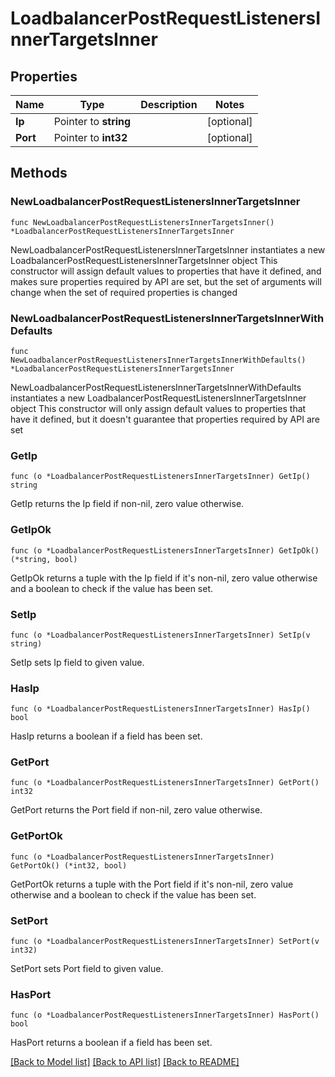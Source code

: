 # LoadbalancerPostRequestListenersInnerTargetsInner

## Properties

Name | Type | Description | Notes
------------ | ------------- | ------------- | -------------
**Ip** | Pointer to **string** |  | [optional] 
**Port** | Pointer to **int32** |  | [optional] 

## Methods

### NewLoadbalancerPostRequestListenersInnerTargetsInner

`func NewLoadbalancerPostRequestListenersInnerTargetsInner() *LoadbalancerPostRequestListenersInnerTargetsInner`

NewLoadbalancerPostRequestListenersInnerTargetsInner instantiates a new LoadbalancerPostRequestListenersInnerTargetsInner object
This constructor will assign default values to properties that have it defined,
and makes sure properties required by API are set, but the set of arguments
will change when the set of required properties is changed

### NewLoadbalancerPostRequestListenersInnerTargetsInnerWithDefaults

`func NewLoadbalancerPostRequestListenersInnerTargetsInnerWithDefaults() *LoadbalancerPostRequestListenersInnerTargetsInner`

NewLoadbalancerPostRequestListenersInnerTargetsInnerWithDefaults instantiates a new LoadbalancerPostRequestListenersInnerTargetsInner object
This constructor will only assign default values to properties that have it defined,
but it doesn't guarantee that properties required by API are set

### GetIp

`func (o *LoadbalancerPostRequestListenersInnerTargetsInner) GetIp() string`

GetIp returns the Ip field if non-nil, zero value otherwise.

### GetIpOk

`func (o *LoadbalancerPostRequestListenersInnerTargetsInner) GetIpOk() (*string, bool)`

GetIpOk returns a tuple with the Ip field if it's non-nil, zero value otherwise
and a boolean to check if the value has been set.

### SetIp

`func (o *LoadbalancerPostRequestListenersInnerTargetsInner) SetIp(v string)`

SetIp sets Ip field to given value.

### HasIp

`func (o *LoadbalancerPostRequestListenersInnerTargetsInner) HasIp() bool`

HasIp returns a boolean if a field has been set.

### GetPort

`func (o *LoadbalancerPostRequestListenersInnerTargetsInner) GetPort() int32`

GetPort returns the Port field if non-nil, zero value otherwise.

### GetPortOk

`func (o *LoadbalancerPostRequestListenersInnerTargetsInner) GetPortOk() (*int32, bool)`

GetPortOk returns a tuple with the Port field if it's non-nil, zero value otherwise
and a boolean to check if the value has been set.

### SetPort

`func (o *LoadbalancerPostRequestListenersInnerTargetsInner) SetPort(v int32)`

SetPort sets Port field to given value.

### HasPort

`func (o *LoadbalancerPostRequestListenersInnerTargetsInner) HasPort() bool`

HasPort returns a boolean if a field has been set.


[[Back to Model list]](../README.md#documentation-for-models) [[Back to API list]](../README.md#documentation-for-api-endpoints) [[Back to README]](../README.md)


